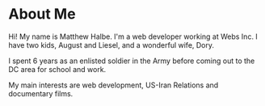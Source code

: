 # About Me

Hi! My name is Matthew Halbe. I'm a web developer working at Webs Inc. I have two kids, August and Liesel, and a wonderful wife, Dory.

I spent 6 years as an enlisted soldier in the Army before coming out to the DC area for school and work.

My main interests are web development, US-Iran Relations and documentary films.

